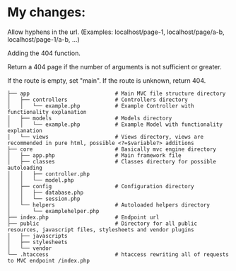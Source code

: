 # My changes:

Allow hyphens in the url. (Examples: localhost/page-1, localhost/page/a-b, localhost/page-1/a-b, ...)

Adding the 404 function.

Return a 404 page if the number of arguments is not sufficient or greater.

If the route is empty, set "main".
If the route is unknown, return 404.


```
├── app                           # Main MVC file structure directory
│   ├── controllers               # Controllers directory
│   │   └── example.php           # Example Controller with functionality explanation
│   ├── models                    # Models directory
│   │   └── example.php           # Example Model with functionality explanation
│   └── views                     # Views directory, views are recommended in pure html, possible <?=$variable?> additions
├── core                          # Basically mvc engine directory
│   ├── app.php                   # Main framework file
│   ├── classes                   # Classes directory for possible autoloading
│   │   ├── controller.php        
│   │   └── model.php             
│   ├── config                    # Configuration directory
│   │   ├── database.php          
│   │   └── session.php           
│   └── helpers                   # Autoloaded helpers directory
│       └── examplehelper.php     
├── index.php                     # Endpoint url
├── public                        # Directory for all public resources, javascript files, stylesheets and vendor plugins
│   ├── javascripts               
│   ├── stylesheets               
│   └── vendor                    
└── .htaccess                     # htaccess rewriting all of requests to MVC endpoint /index.php
```
